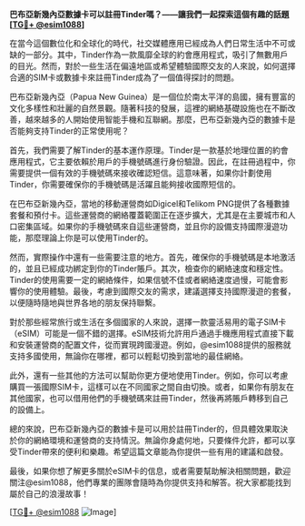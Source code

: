**巴布亞新幾內亞數據卡可以註冊Tinder嗎？——讓我們一起探索這個有趣的話題[[TG💪+ @esim1088](https://t.me/s/esim1088)]**

在當今這個數位化和全球化的時代，社交媒體應用已經成為人們日常生活中不可或缺的一部分。其中，Tinder作為一款風靡全球的約會應用程式，吸引了無數用戶的目光。然而，對於一些生活在偏遠地區或希望體驗國際交友的人來說，如何選擇合適的SIM卡或數據卡來註冊Tinder成為了一個值得探討的問題。

巴布亞新幾內亞（Papua New Guinea）是一個位於南太平洋的島國，擁有豐富的文化多樣性和壯麗的自然景觀。隨著科技的發展，這裡的網絡基礎設施也在不斷改善，越來越多的人開始使用智能手機和互聯網。那麼，巴布亞新幾內亞的數據卡是否能夠支持Tinder的正常使用呢？

首先，我們需要了解Tinder的基本運作原理。Tinder是一款基於地理位置的約會應用程式，它主要依賴於用戶的手機號碼進行身份驗證。因此，在註冊過程中，你需要提供一個有效的手機號碼來接收確認短信。這意味著，如果你計劃使用Tinder，你需要確保你的手機號碼是活躍且能夠接收國際短信的。

在巴布亞新幾內亞，當地的移動運營商如Digicel和Telikom PNG提供了各種數據套餐和預付卡。這些運營商的網絡覆蓋範圍正在逐步擴大，尤其是在主要城市和人口密集區域。如果你的手機號碼來自這些運營商，並且你的設備支持國際漫遊功能，那麼理論上你是可以使用Tinder的。

然而，實際操作中還有一些需要注意的地方。首先，確保你的手機號碼是本地激活的，並且已經成功綁定到你的Tinder賬戶。其次，檢查你的網絡速度和穩定性。Tinder的使用需要一定的網絡條件，如果信號不佳或者網絡速度過慢，可能會影響你的使用體驗。最後，考慮到國際交友的需求，建議選擇支持國際漫遊的套餐，以便隨時隨地與世界各地的朋友保持聯繫。

對於那些經常旅行或生活在多個國家的人來說，選擇一款靈活易用的電子SIM卡（eSIM）可能是一個不錯的選擇。eSIM技術允許用戶通過手機應用程式直接下載和安裝運營商的配置文件，從而實現跨國漫遊。例如，@esim1088提供的服務就支持多國使用，無論你在哪裡，都可以輕鬆切換到當地的最佳網絡。

此外，還有一些其他的方法可以幫助你更方便地使用Tinder。例如，你可以考慮購買一張國際SIM卡，這樣可以在不同國家之間自由切換。或者，如果你有朋友在其他國家，也可以借用他們的手機號碼來註冊Tinder，然後再將賬戶轉移到自己的設備上。

總的來說，巴布亞新幾內亞的數據卡是可以用於註冊Tinder的，但具體效果取決於你的網絡環境和運營商的支持情況。無論你身處何地，只要條件允許，都可以享受Tinder帶來的便利和樂趣。希望這篇文章能為你提供一些有用的建議和啟發。

最後，如果你想了解更多關於eSIM卡的信息，或者需要幫助解決相關問題，歡迎關注@esim1088，他們專業的團隊會隨時為你提供支持和解答。祝大家都能找到屬於自己的浪漫故事！

[[TG💪+ @esim1088](https://t.me/s/esim1088) ![Image](https://i.postimg.cc/4NQfJmqS/Snipaste-2025-05-13-00-14-12.png)]